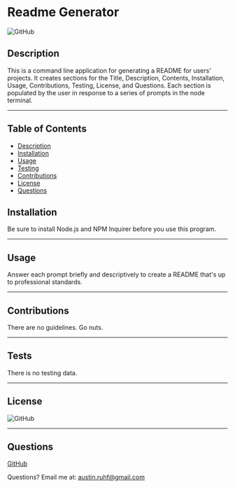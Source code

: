 
  # Readme Generator

  ![GitHub](https://img.shields.io/badge/license-MIT-purple?style=plastic)

  ## **Description**
  
  This is a command line application for generating a README for users' projects. It creates sections for the Title, Description, Contents, Installation, Usage, Contributions, Testing, License, and Questions. Each section is populated by the user in response to a series of prompts in the node terminal.
  
  
  ***
  
  ## Table of Contents
  * [Description](#Description)
  * [Installation](#Installation)
  * [Usage](#Usage)
  * [Testing](#tests)
  * [Contributions](#contributions)
  * [License](#license)
  * [Questions](#Questions)
  
  
  ## **Installation**
  
  Be sure to install Node.js and NPM Inquirer before you use this program.
  
  ***
  
  ## **Usage**
  
  Answer each prompt briefly and descriptively to create a README that's up to professional standards.
  
  ***
  
  ## **Contributions**
  
  There are no guidelines. Go nuts.
  
  ***
  
  ## **Tests**
  
  There is no testing data.
  
  ***
  
  ## **License**
  
  
  ![GitHub](https://img.shields.io/badge/license-MIT-purple?style=plastic)
  
  
  ***
  
  ## **Questions**
  
  
  [GitHub](https://www.github.com/undefined)
  
  
  Questions? Email me at: austin.ruhf@gmail.com
